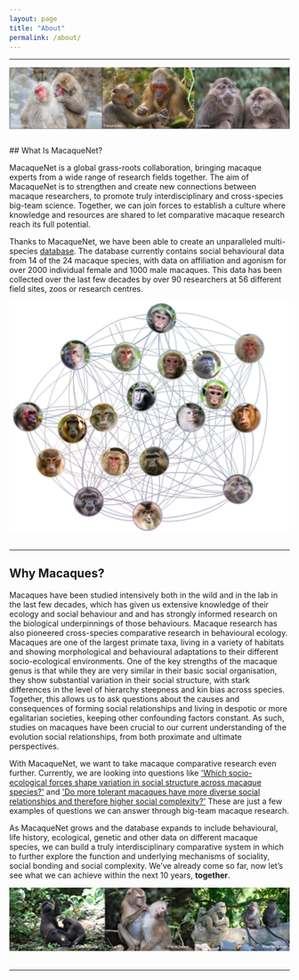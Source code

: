 ```yaml
---
layout: page
title: "About"
permalink: /about/
---
```

***

<div style="text-align:center"><img class="image" src="/assets/images/3 image what is macaquenet collage.png" /></div><br/>
## What Is MacaqueNet?

MacaqueNet is a global grass-roots collaboration, bringing macaque experts from a wide range of research fields together. The aim of MacaqueNet is to strengthen and create new connections between macaque researchers, to promote truly interdisciplinary and cross-species big-team science. Together, we can join forces to establish a culture where knowledge and resources are shared to let comparative macaque research reach its full potential.

Thanks to MacaqueNet, we have been able to create an unparalleled multi-species <a href="{{ 'database' | absolute_url }}">database</a>. The database currently contains social behavioural data from 14 of the 24 macaque species, with data on affiliation and agonism for over 2000 individual female and 1000 male macaques. This data has been collected over the last few decades by over 90 researchers at 56 different field sites, zoos or research centres. 



<div style="text-align:center"><img class="image" src="/assets/images/macaque_network.png" max-width=100% height=auto/></div><br/>

***

## Why Macaques?

Macaques have been studied intensively both in the wild and in the lab in the last few decades, which has given us extensive knowledge of their ecology and social behaviour and and has strongly informed research on the biological underpinnings of those behaviours. Macaque research has also pioneered cross-species comparative research in behavioural ecology. Macaques are one of the largest primate taxa, living in a variety of habitats and showing morphological and behavioural adaptations to their different socio-ecological environments. One of the key strengths of the macaque genus is that while they are very similar in their basic social organisation, they show substantial variation in their social structure, with stark differences in the level of hierarchy steepness and kin bias across species. Together, this allows us to ask questions about the causes and consequences of forming social relationships and living in despotic or more egalitarian societies, keeping other confounding factors constant. As such, studies on macaques have been crucial to our current understanding of the evolution social relationships, from both proximate and ultimate perspectives.

With MacaqueNet, we want to take macaque comparative research even further. Currently, we are looking into questions like <a href="{{ 'drivers' | absolute_url }}">'Which socio-ecological forces shape variation in social structure across macaque species?'</a> and <a href="{{ 'diversity' | absolute_url }}">'Do more tolerant macaques have more diverse social relationships and therefore higher social complexity?'</a> These are just a few examples of questions we can answer through big-team macaque research.

As MacaqueNet grows and the database expands to include behavioural, life history, ecological, genetic and other data on different macaque species, we can build a truly interdisciplinary comparative system in which to further explore the function and underlying mechanisms of sociality, social bonding and social complexity. We’ve already come so far, now let’s see what we can achieve within the next 10 years, <strong>together</strong>.

<div style="text-align:center"><img class="image" src="/assets/images/3_macaques_collage.png" /></div><br/>

***
